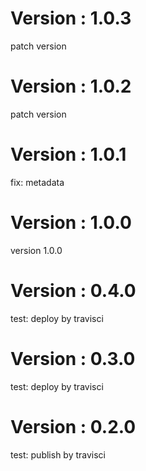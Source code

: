 # Version : 1.0.3

patch version

# Version : 1.0.2

patch version

# Version : 1.0.1

fix: metadata

# Version : 1.0.0

version 1.0.0

# Version : 0.4.0

test: deploy by travisci

# Version : 0.3.0

test: deploy by travisci

# Version : 0.2.0

test: publish by travisci

